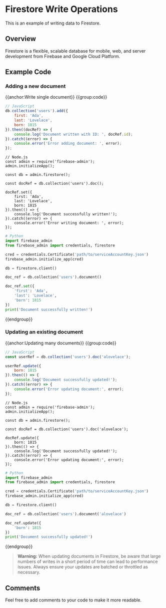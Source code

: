 
# Firestore Write Operations

This is an example of writing data to Firestore.

## Overview

Firestore is a flexible, scalable database for mobile, web, and server development from Firebase and Google Cloud Platform.

## Example Code

### Adding a new document

{{anchor:Write single document}}
{{group:code}}
```js
// JavaScript
db.collection('users').add({
    first: 'Ada',
    last: 'Lovelace',
    born: 1815
}).then((docRef) => {
    console.log('Document written with ID: ', docRef.id);
}).catch((error) => {
    console.error('Error adding document: ', error);
});
```
```node
// Node.js
const admin = require('firebase-admin');
admin.initializeApp();

const db = admin.firestore();

const docRef = db.collection('users').doc();

docRef.set({
    first: 'Ada',
    last: 'Lovelace',
    born: 1815
}).then(() => {
    console.log('Document successfully written!');
}).catch((error) => {
    console.error('Error writing document: ', error);
});
```
```python
# Python
import firebase_admin
from firebase_admin import credentials, firestore

cred = credentials.Certificate('path/to/serviceAccountKey.json')
firebase_admin.initialize_app(cred)

db = firestore.client()

doc_ref = db.collection('users').document()

doc_ref.set({
    'first': 'Ada',
    'last': 'Lovelace',
    'born': 1815
})
print('Document successfully written!')
```
{{endgroup}}

### Updating an existing document

{{anchor:Updating many documents}}
{{group:code}}
```js
// JavaScript
const userRef = db.collection('users').doc('alovelace');

userRef.update({
    born: 1815
}).then(() => {
    console.log('Document successfully updated!');
}).catch((error) => {
    console.error('Error updating document:', error);
});
```
```node
// Node.js
const admin = require('firebase-admin');
admin.initializeApp();

const db = admin.firestore();

const docRef = db.collection('users').doc('alovelace');

docRef.update({
    born: 1815
}).then(() => {
    console.log('Document successfully updated!');
}).catch((error) => {
    console.error('Error updating document:', error);
});
```
```python
# Python
import firebase_admin
from firebase_admin import credentials, firestore

cred = credentials.Certificate('path/to/serviceAccountKey.json')
firebase_admin.initialize_app(cred)

db = firestore.client()

doc_ref = db.collection('users').document('alovelace')

doc_ref.update({
    'born': 1815
})
print('Document successfully updated!')
```
{{endgroup}}

> **Warning:** When updating documents in Firestore, be aware that large numbers of writes in a short period of time can lead to performance issues. Always ensure your updates are batched or throttled as necessary.

## Comments

Feel free to add comments to your code to make it more readable.
